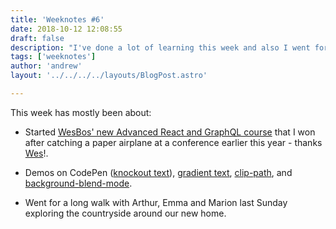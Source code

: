 ```yaml
---
title: 'Weeknotes #6'
date: 2018-10-12 12:08:55
draft: false
description: "I've done a lot of learning this week and also I went for a big family walk last Sunday."
tags: ['weeknotes']
author: 'andrew'
layout: '../../../../layouts/BlogPost.astro'

---
```

This week has mostly been about:

*   Started [WesBos' new Advanced React and GraphQL course](https://advancedreact.com/) that I won after catching a paper airplane at a conference earlier this year - thanks [Wes](https://twitter.com/wesbos)!.

*   Demos on CodePen ([knockout text](https://codepen.io/bigandy/pen/xygaLQ)), [gradient text](https://codepen.io/bigandy/pen/ReoYzK), [clip-path](https://codepen.io/bigandy/pen/YJWyMw), and [background-blend-mode](https://codepen.io/ventureharbour/pen/wYgbLE).
*   Went for a long walk with Arthur, Emma and Marion last Sunday exploring the countryside around our new home.
